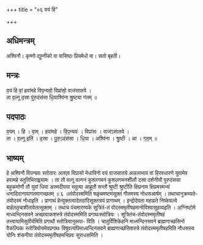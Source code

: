 +++
title = "०६ वयं हि"

+++
## अधिमन्त्रम्
अश्विनौ। कृष्णो द्युम्नीको वा वासिष्ठः प्रियमेधो वा। सतो बृहती।

## मन्त्रः
व॒यं हि वां॒ हवा॑महे विप॒न्यवो॒ विप्रा॑सो॒ वाज॑सातये ।  
ता व॒ल्गू द॒स्रा पु॑रु॒दंस॑सा धि॒याश्वि॑ना श्रु॒ष्ट्या ग॑तम् ॥

## पदपाठः
व॒यम् । हि । वा॒म् । हवा॑महे । वि॒प॒न्यवः॑ । विप्रा॑सः । वाज॑ऽसातये ।  
ता । व॒ल्गू इति॑ । द॒स्रा । पु॒रु॒ऽदंस॑सा । धि॒या । अश्वि॑ना । श्रु॒ष्टी । आ । ग॒त॒म् ॥

## भाष्यम्
हे अश्विनौ विपन्यवः स्तोतारः अतएव विप्रासो मेधाविनो वयं वाजसातये अन्नलाभाय वां हिरवधारणे युवामेव हवामहे स्तुतिभिराह्वयामः । ता तौ वल्गू वल्गनं कुश्लगमनं कुशलगमनशीलौ दस्रा दर्शनीयौ पुरुदंससा बहुकर्माणौ तौ युवां धिया अस्मदीयया स्तुत्या आहूतौ सन्तौ श्रुष्टी श्रुष्टीति क्षिप्रनाम क्षिप्रमस्मभ्यं धनादिदानायागतमागच्छतम् ॥ ६ ॥तंवोदस्ममिति षळृचमष्टमंसूक्तं गौतमस्य नोधसआर्षम् । तथाचानुक्रम्यते-तंवोदस्मं नोधाइति । प्रागाथं हेत्युक्तत्वादेतदादिसूक्तत्रयं प्रागाथम् । इन्द्रोदेवता महाव्रते निष्केवल्ये बार्हततृचाशीतावेतत्सूक्तम् । तथाच पंचमारण्यके सूत्रितं-तं वोदस्ममृतीषहमानोविश्वासुहव्यइति । अग्निष्टोमे माध्यन्दिनसवने अच्छावाकशस्त्रे तंवोदस्ममिति प्रगाथःस्तोत्रियः । सूत्रितंच-तंवोदस्ममृतीषहं तत्त्वायामिसुवीर्यमिति प्रगाथौ स्तोत्रियानुरूपा- विति । चातुर्विंशिकेहनि माध्मन्दिनसवने ब्राह्मणाच्छंसिनो वैकल्पिकः स्तोत्रियोयमेवप्रगाथः विषुवत्यपिमाध्यन्दिनसवने ब्राह्मणाच्छंसिशस्त्रे तंवोदस्ममृतीषहमिति नौधसस्य योनिः शंसनीया तंवोदस्ममृतीषहमभिप्रवः सुराधसमिति ।
